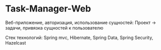 # Task-Manager-Web
Веб-приложение, авторизация, использование сущностей: Проект -> задачи, привязка сущностей к пользователю

Стек технологий: Spring mvc, Hibernate, Spring Data, Spring Security, Hazelcast
